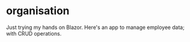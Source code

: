 # organisation
Just trying my hands on Blazor. Here's an app to manage employee data; with CRUD operations.
